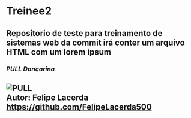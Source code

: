 # Treinee2

Repositorio de teste para treinamento de sistemas web da commit
irá conter um arquivo HTML com um lorem ipsum 
---
### *PULL Dançarina*  
![PULL](https://c.tenor.com/uHlkZ5Z-lq0AAAAi/minecraft-blue.gif "PULL dançarina")  
Autor: Felipe Lacerda <https://github.com/FelipeLacerda500>
---

